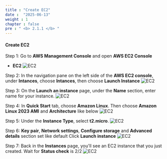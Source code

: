 ```yaml
---
title : "Create EC2"
date :  "2025-06-13" 
weight : 1
chapter : false
pre : " <b> 2.1.1 </b> "
---
```



#### Create EC2 
Step 1: Go to **AWS Management Console** and open **AWS EC2 Console**
   + **EC2**
![EC2](/images/2.1.1createEc2/1.jpg)


Step 2: In the navigation pane on the left side of the **AWS EC2 console**, under **Intances**, choose **Intances**, then choose **Launch Instance**
![EC2](/images/2.1.1createEc2/2.jpg)

Step 3:  On the **Launch an instance** page, under the **Name** section, enter name for your instance.
![EC2](/images/2.1.1createEc2/3.jpg)

Step 4: In **Quick Start** tab, choose **Amazon Linux**. Then choose **Amazon Linux 2023 AMI** and **Architecture** like below
![EC2](/images/2.1.1createEc2/4.jpg)

Step 5: Under the **Instance Type**, select **t2.micro**.
![EC2](/images/2.1.1createEc2/5.jpg)

Step 6: **Key pair**, **Network settings**, **Configure storage** and **Advanced details** section set like default
 Click **Launch instance**
![EC2](/images/2.1.1createEc2/6.jpg)

Step 7: Back in the **Instances** page, you'll see an EC2 instance that you just created. Wait for **Status check** is 2/2
![EC2](/images/2.1.1createEc2/7.jpg)
